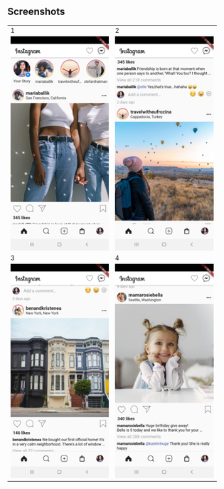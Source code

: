 ## Screenshots

<table>
  <tr>
    <td>1</td>
     <td>2</td>
  </tr>
  <tr>
    <td><img src="screenshots/screenshot1.jpg" height="480px" ></td>
    <td><img src="screenshots/screenshot2.jpg" height="480px" ></td>
  </tr>
  <tr>
    <td>3</td>
     <td>4</td>
  </tr>
  <tr>
    <td><img src="screenshots/screenshot3.jpg" height="480px" ></td>
    <td><img src="screenshots/screenshot4.jpg" height="480px" ></td>
  </tr>
 </table>